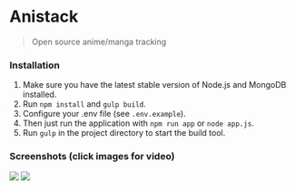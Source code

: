# Anistack

> Open source anime/manga tracking

### Installation
1. Make sure you have the latest stable version of Node.js and MongoDB installed.
2. Run `npm install` and `gulp build`.
3. Configure your .env file (see `.env.example`).
4. Then just run the application with `npm run app` or `node app.js`.
5. Run `gulp` in the project directory to start the build tool.

### Screenshots (click images for video)
[![](http://u.cubeupload.com/Horo/jqkQIS.png)](https://gfycat.com/AstonishingSizzlingGossamerwingedbutterfly)
[![](http://u.cubeupload.com/Horo/Fv3O9m.png)](https://gfycat.com/PaltryPoshKoi)
